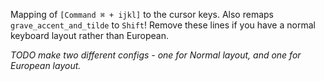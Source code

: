 Mapping of `[Command ⌘ + ijkl]` to the cursor keys.
Also remaps `grave_accent_and_tilde` to `Shift`! Remove these lines if you have a normal keyboard layout rather than European.

*TODO make two different configs - one for Normal layout, and one for European layout.*
